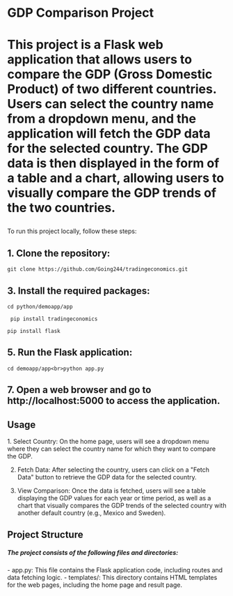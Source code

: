 <h1> GDP Comparison Project<h1>

<p> This project is a Flask web application that allows users to compare the GDP (Gross Domestic Product) of two different countries. Users can select the country name from a dropdown menu, and the application will fetch the GDP data for the selected country. The GDP data is then displayed in the form of a table and a chart, allowing users to visually compare the GDP trends of the two countries.</p>
</h3>To run this project locally, follow these steps:</h3>

<h2>1. Clone the repository: </h2>

   `git clone https://github.com/Going244/tradingeconomics.git`
      
   

<h2>3. Install the required packages:</h2>

 `cd python/demoapp/app`

  ` pip install tradingeconomics`


  ` pip install flask `
   

<h2>5. Run the Flask application:</h2>

  ` cd demoapp/app<br>python app.py `
   

<h2>7. Open a web browser and go to http://localhost:5000 to access the application.</h2>


<h2> Usage </h2>

<p>1. Select Country: On the home page, users will see a dropdown menu where they can select the country name for which they want to compare the GDP.

2. Fetch Data: After selecting the country, users can click on a "Fetch Data" button to retrieve the GDP data for the selected country.

3. View Comparison: Once the data is fetched, users will see a table displaying the GDP values for each year or time period, as well as a chart that visually compares the GDP trends of the selected country with another default country (e.g., Mexico and Sweden).</p>

<h2> Project Structure</h2>

<h5>The project consists of the following files and directories:</h5>

<p>- app.py: This file contains the Flask application code, including routes and data fetching logic.
- templates/: This directory contains HTML templates for the web pages, including the home page and result page.


</p>
